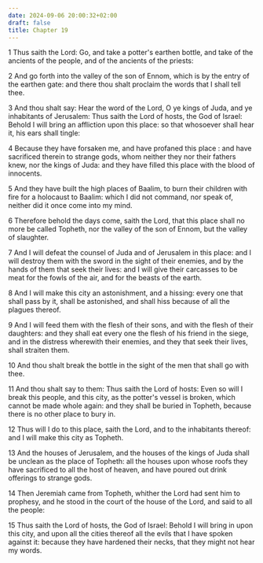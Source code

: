 ```yaml
---
date: 2024-09-06 20:00:32+02:00
draft: false
title: Chapter 19
---
```




1 Thus saith the Lord: Go, and take a potter's earthen bottle, and take of the ancients of the people, and of the ancients of the priests:

2 And go forth into the valley of the son of Ennom, which is by the entry of the earthen gate: and there thou shalt proclaim the words that I shall tell thee.

3 And thou shalt say: Hear the word of the Lord, O ye kings of Juda, and ye inhabitants of Jerusalem: Thus saith the Lord of hosts, the God of Israel: Behold I will bring an affliction upon this place: so that whosoever shall hear it, his ears shall tingle:

4 Because they have forsaken me, and have profaned this place : and have sacrificed therein to strange gods, whom neither they nor their fathers knew, nor the kings of Juda: and they have filled this place with the blood of innocents.

5 And they have built the high places of Baalim, to burn their children with fire for a holocaust to Baalim: which I did not command, nor speak of, neither did it once come into my mind.

6 Therefore behold the days come, saith the Lord, that this place shall no more be called Topheth, nor the valley of the son of Ennom, but the valley of slaughter.

7 And I will defeat the counsel of Juda and of Jerusalem in this place: and I will destroy them with the sword in the sight of their enemies, and by the hands of them that seek their lives: and I will give their carcasses to be meat for the fowls of the air, and for the beasts of the earth.

8 And I will make this city an astonishment, and a hissing: every one that shall pass by it, shall be astonished, and shall hiss because of all the plagues thereof.

9 And I will feed them with the flesh of their sons, and with the flesh of their daughters: and they shall eat every one the flesh of his friend in the siege, and in the distress wherewith their enemies, and they that seek their lives, shall straiten them.

10 And thou shalt break the bottle in the sight of the men that shall go with thee.

11 And thou shalt say to them: Thus saith the Lord of hosts: Even so will I break this people, and this city, as the potter's vessel is broken, which cannot be made whole again: and they shall be buried in Topheth, because there is no other place to bury in.

12 Thus will I do to this place, saith the Lord, and to the inhabitants thereof: and I will make this city as Topheth.

13 And the houses of Jerusalem, and the houses of the kings of Juda shall be unclean as the place of Topheth: all the houses upon whose roofs they have sacrificed to all the host of heaven, and have poured out drink offerings to strange gods.

14 Then Jeremiah came from Topheth, whither the Lord had sent him to prophesy, and he stood in the court of the house of the Lord, and said to all the people:

15 Thus saith the Lord of hosts, the God of Israel: Behold I will bring in upon this city, and upon all the cities thereof all the evils that I have spoken against it: because they have hardened their necks, that they might not hear my words.


